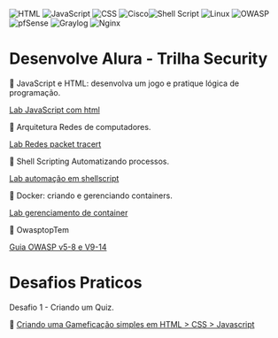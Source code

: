  <img alt="HTML" src="https://img.shields.io/badge/HTML-239120?style=flat&logo=html5&logoColor=white"> <img alt="JavaScript" src="https://img.shields.io/badge/JavaScript-F7DF1E?style=flat&logo=javascript&logoColor=black"> ![CSS](https://img.shields.io/badge/CSS-1572B6?style=flat&logo=css3&logoColor=white)
 ![Cisco](https://img.shields.io/badge/Cisco-1BA0D7?style=flat&logo=cisco&logoColor=white)![Shell Script](https://img.shields.io/badge/Shell_Script-121011?style=flat&logo=gnu-bash&logoColor=white) ![Linux](https://img.shields.io/badge/Linux-FCC624?style=flat&logo=linux&logoColor=black) ![OWASP](https://img.shields.io/badge/OWASP-0052CC?style=flat&logo=owasp&logoColor=white) ![pfSense](https://img.shields.io/badge/pfSense-333333?style=flat&logo=pfsense&logoColor=white) ![Graylog](https://img.shields.io/badge/Graylog-900020?style=flat&logo=graylog&logoColor=white) ![Nginx](https://img.shields.io/badge/Nginx-009639?style=flat&logo=nginx&logoColor=white)

#  Desenvolve Alura - Trilha Security </h3> 
📕 JavaScript e HTML: desenvolva um jogo e pratique lógica de programação. </p>
<a href=https://github.com/BrunoSantos88/Desenvolve-Trilha-SI/tree/main/javascript_fundamentos/javacript_html_criando_jogo/> Lab JavaScript com html </a>  </p>
        </li>

📕 Arquitetura Redes de computadores. </p>
<a href=https://github.com/BrunoSantos88/Desenvolve-Trilha-SI/tree/main/network_fundamentos/> Lab Redes packet tracert </a>  </p>

📕 Shell Scripting Automatizando processos. </p>
<a href= https://github.com/BrunoSantos88/Desenvolve-Trilha-SI/tree/main/shellscript-semana_8/semana_8.2/> Lab automação em shellscript </a>  </p>

📕 Docker: criando e gerenciando containers. </p>
 <a href= https://github.com/BrunoSantos88/Desenvolve-Trilha-SI/tree/main/container_fundamentos/docker_fundamentos/> Lab gerenciamento de container </a>  </p> 

📕 OwasptopTem  </p>
 [Guia OWASP v5-8 e V9-14](https://drive.google.com/file/d/1xeUWOu645Fq98XJ-R_B453ZMAE8HFnSB/view?usp=drive_link) </p> 



# Desafios Praticos

 Desafio 1 - Criando um Quiz. </p>
🎯 <a href= https://github.com/BrunoSantos88/Desenvolve-Trilha-SI/tree/desafio/> Criando uma Gameficação simples em HTML > CSS > Javascript </a>  </p> 


